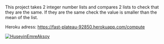 This project takes 2 integer number lists and compares 2 lists to check that they are the same. If they are the same check the value is smaller than the mean of the list.

Heroku adress: https://fast-plateau-92850.herokuapp.com/compute

[![HuseyinEmreAksoy](https://circleci.com/gh/HuseyinEmreAksoy/MyWebsite.svg?style=svg)](https://app.circleci.com/jobs/github/HuseyinEmreAksoy/MyWebsite/8?utm_campaign=vcs-integration-link&utm_medium=referral&utm_source=github-build-link)

